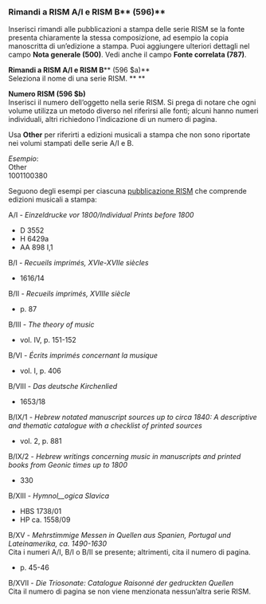 ### Rimandi a RISM A/I e RISM B** (596)**  

Inserisci rimandi alle pubblicazioni a stampa delle serie RISM se la fonte presenta chiaramente la stessa composizione, ad esempio la copia manoscritta di un’edizione a stampa. Puoi aggiungere ulteriori dettagli nel campo **Nota generale (500)**. Vedi anche il campo **Fonte correlata (787)**.

**Rimandi a RISM A/I e RISM B****  (596 $a)**  
Seleziona il nome di una serie RISM.  ** **

**Numero RISM (596 $b)**  
Inserisci il numero dell’oggetto nella serie RISM. Si prega di notare che ogni volume utilizza un metodo diverso nel riferirsi alle fonti; alcuni hanno numeri individuali, altri richiedono l’indicazione di un numero di pagina. 

Usa  **Other** per riferirti a edizioni musicali a stampa che non sono riportate nei volumi stampati delle serie A/I e B.

_Esempio_:  
Other  
1001100380

Seguono degli esempi per ciascuna [pubblicazione RISM](http://www.rism.info/en/publications.html) che comprende edizioni musicali a stampa:

A/I - _Einzeldrucke vor 1800/Individual Prints before 1800_

- D 3552
- H 6429a
- AA 898 I,1

B/I - _Recueils imprimés, XVIe-XVIIe siècles_

- 1616/14

B/II - _Recueils imprimés, XVIIIe siècle_

- p. 87

B/III - _The theory of music_

- vol. IV, p. 151-152

B/VI - _Écrits imprimés concernant la musique_

- vol. I, p. 406

B/VIII - _Das deutsche Kirchenlied_

- 1653/18

B/IX/1 - _Hebrew notated manuscript sources up to circa 1840: A descriptive and thematic catalogue with a checklist of printed sources_

- vol. 2, p. 881

B/IX/2 - _Hebrew writings concerning music in manuscripts and printed books from Geonic times up to 1800_

- 330

B/XIII - _Hymnol__ogica Slavica_

- HBS 1738/01
- HP ca. 1558/09

B/XV - _Mehrstimmige Messen in Quellen aus Spanien, Portugal und Lateinamerika, ca. 1490-1630_  
Cita i numeri A/I, B/I o B/II se presente; altrimenti, cita il numero di pagina.

- p. 45-46

B/XVII - _Die Triosonate: Catalogue Raisonné der gedruckten Quellen_  
Cita il numero di pagina se non viene menzionata nessun’altra serie RISM.